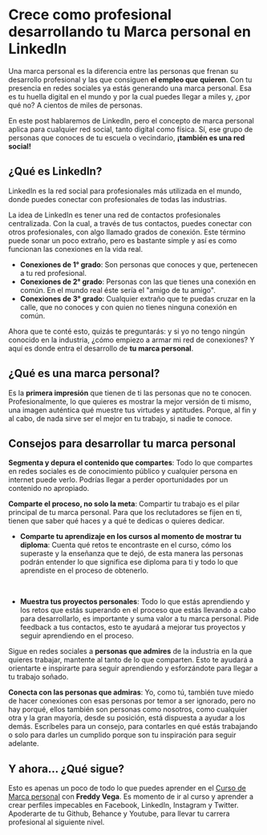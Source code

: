 # Crece como profesional desarrollando tu Marca personal en LinkedIn

Una marca personal es la diferencia entre las personas que frenan su desarrollo profesional y las que consiguen **el empleo que quieren**. Con tu presencia en redes sociales ya estás generando una marca personal. Esa es tu huella digital en el mundo y por la cual puedes llegar a miles y, ¿por qué no? A cientos de miles de personas.

En este post hablaremos de LinkedIn, pero el concepto de marca personal aplica para cualquier red social, tanto digital como física. Sí, ese grupo de personas que conoces de tu escuela o vecindario, **¡también es una red social!**

## ¿Qué es LinkedIn?

LinkedIn es la red social para profesionales más utilizada en el mundo, donde puedes conectar con profesionales de todas las industrias.

La idea de LinkedIn es tener una red de contactos profesionales centralizada. Con la cual, a través de tus contactos, puedes conectar con otros profesionales, con algo llamado grados de conexión. Este término puede sonar un poco extraño, pero es bastante simple y así es como funcionan las conexiones en la vida real.

* **Conexiones de 1° grado**: Son personas que conoces y que, pertenecen a tu red profesional.
* **Conexiones de 2° grado**: Personas con las que tienes una conexión en común. En el mundo real éste sería el "amigo de tu amigo".
* **Conexiones de 3° grado**: Cualquier extraño que te puedas cruzar en la calle, que no conoces y con quien no tienes ninguna conexión en común. 

Ahora que te conté esto, quizás te preguntarás: y si yo no tengo ningún conocido en la industria, ¿cómo empiezo a armar mi red de conexiones? Y aquí es donde entra  el desarrollo de **tu marca personal**.

## ¿Qué es una marca personal?

Es la **primera impresión** que tienen de ti las personas que no te conocen. Profesionalmente, lo que quieres es mostrar la mejor versión de ti mismo, una imagen auténtica qué muestre tus virtudes y aptitudes. Porque, al fin y al cabo, de nada sirve ser el mejor en tu trabajo, si nadie te conoce.

## Consejos para desarrollar tu marca personal

**Segmenta y depura el contenido que compartes**: Todo lo que compartes en redes sociales es de conocimiento público y cualquier persona en internet puede verlo.  Podrías llegar a perder oportunidades por un contenido no apropiado.

**Comparte el proceso, no solo la meta**: Compartir tu trabajo es el pilar principal de tu marca personal. Para que los reclutadores se fijen en ti, tienen que saber qué haces y a qué te dedicas o quieres dedicar.

* **Comparte tu aprendizaje en los cursos al momento de mostrar tu diploma**: Cuenta qué retos te encontraste en el curso, cómo los superaste y la enseñanza que te dejó, de esta manera las personas podrán entender lo que significa ese diploma para ti y todo lo que aprendiste en el proceso de obtenerlo.

<br>

* **Muestra tus proyectos personales**: Todo lo que estás aprendiendo y los retos que estás superando en el proceso que estás llevando a cabo para desarrollarlo, es importante y suma valor a tu marca personal. Pide feedback a tus contactos, esto te ayudará a mejorar tus proyectos y seguir aprendiendo en el proceso.

Sigue en redes sociales a **personas que admires** de la industria en la que quieres trabajar, mantente al tanto de lo que comparten. Esto te ayudará a orientarte e inspirarte para seguir aprendiendo y esforzándote para llegar a tu trabajo soñado.

**Conecta con las personas que admiras**: Yo, como tú, también tuve miedo de hacer conexiones con esas personas por temor a ser ignorado, pero no hay porqué, ellos también son personas como nosotros, como cualquier otra y la gran mayoría, desde su posición, está dispuesta a ayudar a los demás. Escríbeles para un consejo, para contarles en qué estás trabajando o solo para darles un cumplido porque son tu inspiración para seguir adelante.

## Y ahora... ¿Qué sigue?
Esto es apenas un poco de todo lo que puedes aprender en el [Curso de Marca personal](https://platzi.com/cursos/marca-personal/ "Curso de Marca personal") con **Freddy Vega**. Es momento de ir al curso y aprender a crear perfiles impecables en Facebook, LinkedIn, Instagram y Twitter. Apoderarte de tu Github, Behance y Youtube, para llevar tu carrera profesional al siguiente nivel.
